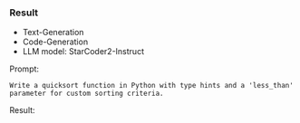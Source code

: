 ### Result
* Text-Generation
* Code-Generation
* LLM model: StarCoder2-Instruct

Prompt:
```
Write a quicksort function in Python with type hints and a 'less_than' parameter for custom sorting criteria.
```
Result:
```

```